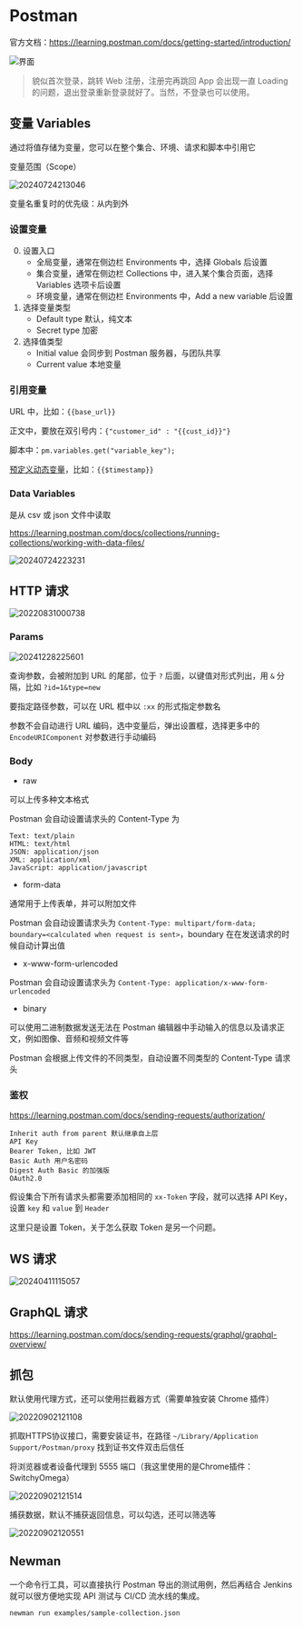 # Postman

官方文档：<https://learning.postman.com/docs/getting-started/introduction/>

![界面](https://assets.postman.com/postman-docs/navigating-postman-app-overview-v9.24.jpg)

> 貌似首次登录，跳转 Web 注册，注册完再跳回 App 会出现一直 Loading 的问题，退出登录重新登录就好了。当然，不登录也可以使用。

## 变量 Variables

通过将值存储为变量，您可以在整个集合、环境、请求和脚本中引用它

变量范围（Scope）

![20240724213046](https://image.zuoright.com/20240724213046.png)

变量名重复时的优先级：从内到外

### 设置变量

0. 设置入口
    - 全局变量，通常在侧边栏 Environments 中，选择 Globals 后设置
    - 集合变量，通常在侧边栏 Collections 中，进入某个集合页面，选择 Variables 选项卡后设置
    - 环境变量，通常在侧边栏 Environments 中，Add a new variable 后设置
1. 选择变量类型
    - Default type 默认，纯文本
    - Secret type 加密
2. 选择值类型
    - Initial value 会同步到 Postman 服务器，与团队共享
    - Current value 本地变量

### 引用变量

URL 中，比如：`{{base_url}}`

正文中，要放在双引号内：`{"customer_id" : "{{cust_id}}"}`

脚本中：`pm.variables.get("variable_key");`

[预定义动态变量](https://learning.postman.com/docs/tests-and-scripts/write-scripts/variables-list/)，比如：`{{$timestamp}}`

### Data Variables

是从 csv 或 json 文件中读取

<https://learning.postman.com/docs/collections/running-collections/working-with-data-files/>

![20240724223231](https://image.zuoright.com/20240724223231.png)

## HTTP 请求

![20220831000738](https://image.zuoright.com/20220831000738.png)

### Params

![20241228225601](https://image.zuoright.com/20241228225601.png)

查询参数，会被附加到 URL 的尾部，位于 `?` 后面，以键值对形式列出，用 `&` 分隔，比如 `?id=1&type=new`

要指定路径参数，可以在 URL 框中以 `:xx` 的形式指定参数名

参数不会自动进行 URL 编码，选中变量后，弹出设置框，选择更多中的 `EncodeURIComponent` 对参数进行手动编码

### Body

- raw

可以上传多种文本格式

Postman 会自动设置请求头的 Content-Type 为

```text
Text: text/plain
HTML: text/html
JSON: application/json
XML: application/xml
JavaScript: application/javascript
```

- form-data

通常用于上传表单，并可以附加文件

Postman 会自动设置请求头为 `Content-Type: multipart/form-data; boundary=<calculated when request is sent>`，boundary 在在发送请求的时候自动计算出值

- x-www-form-urlencoded

Postman 会自动设置请求头为 `Content-Type: application/x-www-form-urlencoded`

- binary

可以使用二进制数据发送无法在 Postman 编辑器中手动输入的信息以及请求正文，例如图像、音频和视频文件等

Postman 会根据上传文件的不同类型，自动设置不同类型的 Content-Type 请求头

### 鉴权

<https://learning.postman.com/docs/sending-requests/authorization/>

```text
Inherit auth from parent 默认继承自上层
API Key
Bearer Token, 比如 JWT
Basic Auth 用户名密码
Digest Auth Basic 的加强版
OAuth2.0
```

假设集合下所有请求头都需要添加相同的 `xx-Token` 字段，就可以选择 API Key，设置 `key` 和 `value` 到 `Header`

这里只是设置 Token，关于怎么获取 Token 是另一个问题。

## WS 请求

![20240411115057](https://image.zuoright.com/20240411115057.png)

## GraphQL 请求

<https://learning.postman.com/docs/sending-requests/graphql/graphql-overview/>

## 抓包

默认使用代理方式，还可以使用拦截器方式（需要单独安装 Chrome 插件）

![20220902121108](https://image.zuoright.com/20220902121108.png)

抓取HTTPS协议接口，需要安装证书，在路径 `~/Library/Application Support/Postman/proxy` 找到证书文件双击后信任

将浏览器或者设备代理到 5555 端口（我这里使用的是Chrome插件：SwitchyOmega）

![20220902121514](https://image.zuoright.com/20220902121514.png)

捕获数据，默认不捕获返回信息，可以勾选，还可以筛选等

![20220902120551](https://image.zuoright.com/20220902120551.png)

## Newman

一个命令行工具，可以直接执行 Postman 导出的测试用例，然后再结合 Jenkins 就可以很方便地实现 API 测试与 CI/CD 流水线的集成。

```shell
newman run examples/sample-collection.json
```
